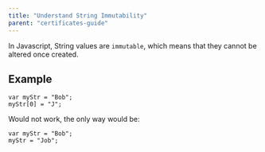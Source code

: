 ```yaml
---
title: "Understand String Immutability"
parent: "certificates-guide"
---
```


In Javascript, String values are `immutable`, which means that they cannot be altered once created.

## Example

    var myStr = "Bob";
    myStr[0] = "J";

Would not work, the only way would be:

    var myStr = "Bob";
    myStr = "Job";
